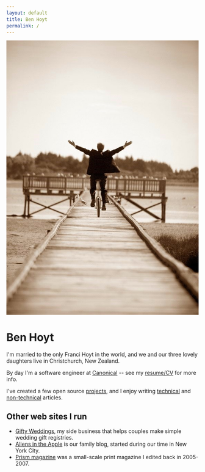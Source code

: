 ```yaml
---
layout: default
title: Ben Hoyt
permalink: /
---
```


<img class="right" src="/images/unicycling-glory-sepia-560.jpg" alt="Ben Hoyt unicycling on his wedding day" title="Me unicycling on my wedding day" />


# Ben Hoyt

I'm married to the only Franci Hoyt in the world, and we and our three lovely daughters live in Christchurch, New Zealand.

By day I'm a software engineer at [Canonical](https://canonical.com/) -- see my [resume/CV](/cv/) for more info.

I've created a few open source [projects](/projects/), and I enjoy writing [technical](/writings/) and [non-technical](/writings/non-tech/) articles.


## Other web sites I run

* [Gifty Weddings](https://giftyweddings.com/), my side business that helps couples make simple wedding gift registries.
* [Aliens in the Apple](https://aliensintheapple.com/) is our family blog, started during our time in New York City.
* [Prism magazine](/prism-magazine/) was a small-scale print magazine I edited back in 2005-2007.

